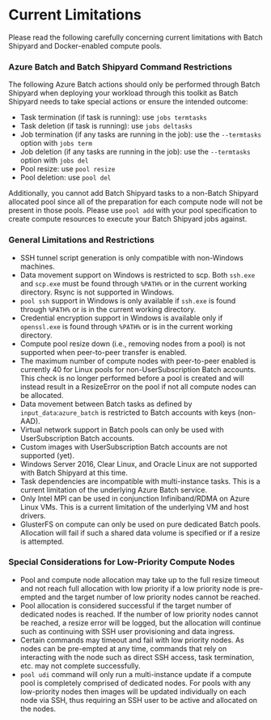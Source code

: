 # Current Limitations
Please read the following carefully concerning current limitations with
Batch Shipyard and Docker-enabled compute pools.

### Azure Batch and Batch Shipyard Command Restrictions
The following Azure Batch actions should only be performed through Batch
Shipyard when deploying your workload through this toolkit as Batch
Shipyard needs to take special actions or ensure the intended outcome:
* Task termination (if task is running): use `jobs termtasks`
* Task deletion (if task is running): use `jobs deltasks`
* Job termination (if any tasks are running in the job): use the
  `--termtasks` option with `jobs term`
* Job deletion (if any tasks are running in the job): use the
  `--termtasks` option with `jobs del`
* Pool resize: use `pool resize`
* Pool deletion: use `pool del`

Additionally, you cannot add Batch Shipyard tasks to a non-Batch Shipyard
allocated pool since all of the preparation for each compute node will not
be present in those pools. Please use `pool add` with your pool specification
to create compute resources to execute your Batch Shipyard jobs against.

### General Limitations and Restrictions
* SSH tunnel script generation is only compatible with non-Windows machines.
* Data movement support on Windows is restricted to scp. Both `ssh.exe` and
`scp.exe` must be found through `%PATH%` or in the current working directory.
Rsync is not supported in Windows.
* `pool ssh` support in Windows is only available if `ssh.exe` is found
through `%PATH%` or is in the current working directory.
* Credential encryption support in Windows is available only if `openssl.exe`
is found through `%PATH%` or is in the current working directory.
* Compute pool resize down (i.e., removing nodes from a pool) is not supported
when peer-to-peer transfer is enabled.
* The maximum number of compute nodes with peer-to-peer enabled is currently
40 for Linux pools for non-UserSubscription Batch accounts. This check is
no longer performed before a pool is created and will instead result in
a ResizeError on the pool if not all compute nodes can be allocated.
* Data movement between Batch tasks as defined by `input_data`:`azure_batch`
is restricted to Batch accounts with keys (non-AAD).
* Virtual network support in Batch pools can only be used with
UserSubscription Batch accounts.
* Custom images with UserSubscription Batch accounts are not supported (yet).
* Windows Server 2016, Clear Linux, and Oracle Linux are not supported with
Batch Shipyard at this time.
* Task dependencies are incompatible with multi-instance tasks. This is a
current limitation of the underlying Azure Batch service.
* Only Intel MPI can be used in conjunction Infiniband/RDMA on Azure Linux VMs.
This is a current limitation of the underlying VM and host drivers.
* GlusterFS on compute can only be used on pure dedicated Batch pools.
Allocation will fail if such a shared data volume is specified or if a resize
is attempted.

### Special Considerations for Low-Priority Compute Nodes
* Pool and compute node allocation may take up to the full resize timeout
and not reach full allocation with low priority if a low priority node is
pre-empted and the target number of low priority nodes cannot be reached.
* Pool allocation is considered successful if the target number of dedicated
nodes is reached. If the number of low priority nodes cannot be reached,
a resize error will be logged, but the allocation will continue such as
continuing with SSH user provisioning and data ingress.
* Certain commands may timeout and fail with low priority nodes. As nodes
can be pre-empted at any time, commands that rely on interacting with the
node such as direct SSH access, task termination, etc. may not complete
successfully.
* `pool udi` command will only run a multi-instance update if a compute
pool is completely comprised of dedicated nodes. For pools with any
low-priority nodes then images will be updated individually on each node via
SSH, thus requiring an SSH user to be active and allocated on the nodes.
